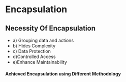 # Encapsulation
## Necessity Of Encapsulation
- a) Grouping data and actions
- b) Hides Complexity
- c) Data Protection
- d)Controlled Access
- e)Enhance Maintainability
#### Achieved Encapsulation using Different Methodology
